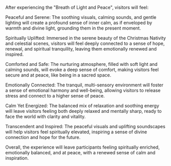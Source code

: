 After experiencing the "Breath of Light and Peace", visitors will feel:

Peaceful and Serene: The soothing visuals, calming sounds, and gentle lighting will create a profound sense of inner calm, as if enveloped by warmth and divine light, grounding them in the present moment.

Spiritually Uplifted: Immersed in the serene beauty of the Christmas Nativity and celestial scenes, visitors will feel deeply connected to a sense of hope, renewal, and spiritual tranquility, leaving them emotionally renewed and inspired.

Comforted and Safe: The nurturing atmosphere, filled with soft light and calming sounds, will evoke a deep sense of comfort, making visitors feel secure and at peace, like being in a sacred space.

Emotionally Connected: The tranquil, multi-sensory environment will foster a sense of emotional harmony and well-being, allowing visitors to release stress and connect to a higher sense of peace.

Calm Yet Energized: The balanced mix of relaxation and soothing energy will leave visitors feeling both deeply relaxed and mentally sharp, ready to face the world with clarity and vitality.

Transcendent and Inspired: The peaceful visuals and uplifting soundscapes will help visitors feel spiritually elevated, inspiring a sense of divine connection and hope for the future.

Overall, the experience will leave participants feeling spiritually enriched, emotionally balanced, and at peace, with a renewed sense of calm and inspiration.






